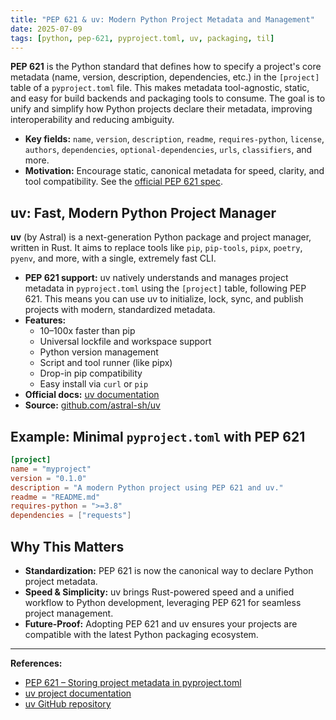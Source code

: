 ```yaml
---
title: "PEP 621 & uv: Modern Python Project Metadata and Management"
date: 2025-07-09
tags: [python, pep-621, pyproject.toml, uv, packaging, til]
---
```



**PEP 621** is the Python standard that defines how to specify a project's core metadata (name, version, description, dependencies, etc.) in the `[project]` table of a `pyproject.toml` file. This makes metadata tool-agnostic, static, and easy for build backends and packaging tools to consume. The goal is to unify and simplify how Python projects declare their metadata, improving interoperability and reducing ambiguity.

- **Key fields:** `name`, `version`, `description`, `readme`, `requires-python`, `license`, `authors`, `dependencies`, `optional-dependencies`, `urls`, `classifiers`, and more.
- **Motivation:** Encourage static, canonical metadata for speed, clarity, and tool compatibility. See the [official PEP 621 spec](https://peps.python.org/pep-0621/).

## uv: Fast, Modern Python Project Manager

**uv** (by Astral) is a next-generation Python package and project manager, written in Rust. It aims to replace tools like `pip`, `pip-tools`, `pipx`, `poetry`, `pyenv`, and more, with a single, extremely fast CLI.

- **PEP 621 support:** uv natively understands and manages project metadata in `pyproject.toml` using the `[project]` table, following PEP 621. This means you can use uv to initialize, lock, sync, and publish projects with modern, standardized metadata.
- **Features:**
  - 10–100x faster than pip
  - Universal lockfile and workspace support
  - Python version management
  - Script and tool runner (like pipx)
  - Drop-in pip compatibility
  - Easy install via `curl` or `pip`
- **Official docs:** [uv documentation](https://docs.astral.sh/uv/)
- **Source:** [github.com/astral-sh/uv](https://github.com/astral-sh/uv)

## Example: Minimal `pyproject.toml` with PEP 621

```toml
[project]
name = "myproject"
version = "0.1.0"
description = "A modern Python project using PEP 621 and uv."
readme = "README.md"
requires-python = ">=3.8"
dependencies = ["requests"]
```

## Why This Matters

- **Standardization:** PEP 621 is now the canonical way to declare Python project metadata.
- **Speed & Simplicity:** uv brings Rust-powered speed and a unified workflow to Python development, leveraging PEP 621 for seamless project management.
- **Future-Proof:** Adopting PEP 621 and uv ensures your projects are compatible with the latest Python packaging ecosystem.

---


**References:**

- [PEP 621 – Storing project metadata in pyproject.toml](https://peps.python.org/pep-0621/)
- [uv project documentation](https://docs.astral.sh/uv/)
- [uv GitHub repository](https://github.com/astral-sh/uv)

